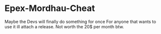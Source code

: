 # Epex-Mordhau-Cheat
Maybe the Devs will finally do something for once 
For anyone that wants to use it ill attach a release. 
Not worth the 20$ per month btw.
